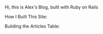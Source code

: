 Hi, this is Alex's Blog, built with Ruby on Rails

How I Built This Site: 






Building the Articles Table:


